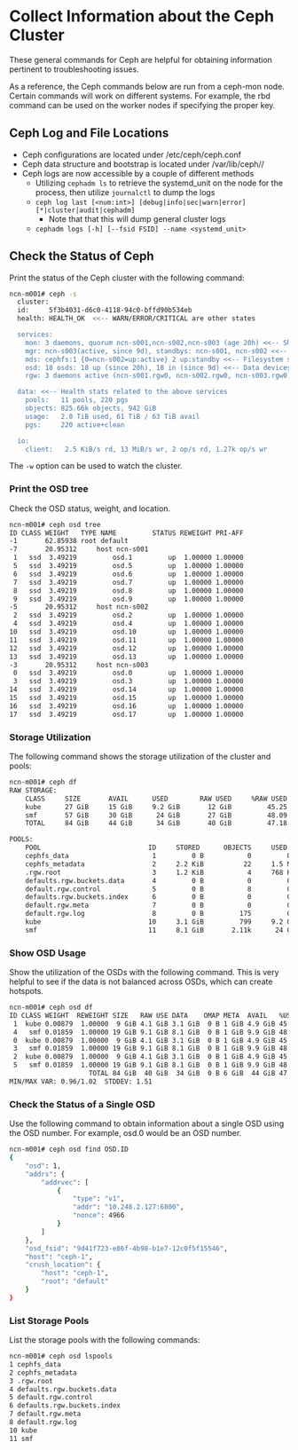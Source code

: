 # Collect Information about the Ceph Cluster

These general commands for Ceph are helpful for obtaining information pertinent to troubleshooting issues.

As a reference, the Ceph commands below are run from a ceph-mon node. Certain commands will work on different systems. For example, the rbd command can be used on the worker nodes if specifying the proper key.

## Ceph Log and File Locations

- Ceph configurations are located under /etc/ceph/ceph.conf
- Ceph data structure and bootstrap is located under /var/lib/ceph/<fsid>/
- Ceph logs are now accessible by a couple of different methods
  - Utilizing `cephadm ls` to retrieve the systemd_unit on the node for the process, then utilize `journalctl` to dump the logs
  - `ceph log last [<num:int>] [debug|info|sec|warn|error] [*|cluster|audit|cephadm]`
    - Note that that this will dump general cluster logs
  - `cephadm logs [-h] [--fsid FSID] --name <systemd_unit>`

## Check the Status of Ceph

Print the status of the Ceph cluster with the following command:

```bash
ncn-m001# ceph -s
  cluster:
  id:     5f3b4031-d6c0-4118-94c0-bffd90b534eb
  health: HEALTH_OK  <<-- WARN/ERROR/CRITICAL are other states

  services:
    mon: 3 daemons, quorum ncn-s001,ncn-s002,ncn-s003 (age 20h) <<-- Should have quorum and ideally an odd number of mon nodes
    mgr: ncn-s003(active, since 9d), standbys: ncn-s001, ncn-s002 <<-- The watchdog for the cluster
    mds: cephfs:1 {0=ncn-s002=up:active} 2 up:standby <<-- Filesystem service
    osd: 18 osds: 18 up (since 20h), 18 in (since 9d) <<-- Data devices: 1 OSD = 1 hard drive designated for Ceph
    rgw: 3 daemons active (ncn-s001.rgw0, ncn-s002.rgw0, ncn-s003.rgw0) <<-- Object storage

  data: <<-- Health stats related to the above services
    pools:   11 pools, 220 pgs
    objects: 825.66k objects, 942 GiB
    usage:   2.0 TiB used, 61 TiB / 63 TiB avail
    pgs:     220 active+clean

  io:
    client:   2.5 KiB/s rd, 13 MiB/s wr, 2 op/s rd, 1.27k op/s wr
```

The `-w` option can be used to watch the cluster.

### Print the OSD tree

Check the OSD status, weight, and location.

```bash
ncn-m001# ceph osd tree
ID CLASS WEIGHT   TYPE NAME         STATUS REWEIGHT PRI-AFF
-1       62.85938 root default
-7       20.95312     host ncn-s001
 1   ssd  3.49219         osd.1         up  1.00000 1.00000
 5   ssd  3.49219         osd.5         up  1.00000 1.00000
 6   ssd  3.49219         osd.6         up  1.00000 1.00000
 7   ssd  3.49219         osd.7         up  1.00000 1.00000
 8   ssd  3.49219         osd.8         up  1.00000 1.00000
 9   ssd  3.49219         osd.9         up  1.00000 1.00000
-5       20.95312     host ncn-s002
 2   ssd  3.49219         osd.2         up  1.00000 1.00000
 4   ssd  3.49219         osd.4         up  1.00000 1.00000
10   ssd  3.49219         osd.10        up  1.00000 1.00000
11   ssd  3.49219         osd.11        up  1.00000 1.00000
12   ssd  3.49219         osd.12        up  1.00000 1.00000
13   ssd  3.49219         osd.13        up  1.00000 1.00000
-3       20.95312     host ncn-s003
 0   ssd  3.49219         osd.0         up  1.00000 1.00000
 3   ssd  3.49219         osd.3         up  1.00000 1.00000
14   ssd  3.49219         osd.14        up  1.00000 1.00000
15   ssd  3.49219         osd.15        up  1.00000 1.00000
16   ssd  3.49219         osd.16        up  1.00000 1.00000
17   ssd  3.49219         osd.17        up  1.00000 1.00000
```

### Storage Utilization

The following command shows the storage utilization of the cluster and pools:

```bash
ncn-m001# ceph df
RAW STORAGE:
    CLASS     SIZE       AVAIL      USED        RAW USED     %RAW USED
    kube      27 GiB     15 GiB     9.2 GiB       12 GiB         45.25
    smf       57 GiB     30 GiB      24 GiB       27 GiB         48.09
    TOTAL     84 GiB     44 GiB      34 GiB       40 GiB         47.18

POOLS:
    POOL                           ID     STORED      OBJECTS     USED        %USED     MAX AVAIL
    cephfs_data                     1         0 B           0         0 B         0        13 GiB
    cephfs_metadata                 2     2.2 KiB          22     1.5 MiB         0        13 GiB
    .rgw.root                       3     1.2 KiB           4     768 KiB         0        13 GiB
    defaults.rgw.buckets.data       4         0 B           0         0 B         0        13 GiB
    default.rgw.control             5         0 B           8         0 B         0        13 GiB
    defaults.rgw.buckets.index      6         0 B           0         0 B         0        13 GiB
    default.rgw.meta                7         0 B           0         0 B         0        13 GiB
    default.rgw.log                 8         0 B         175         0 B         0        13 GiB
    kube                           10     3.1 GiB         799     9.2 GiB     40.64       4.5 GiB
    smf                            11     8.1 GiB       2.11k      24 GiB     47.71       8.9 GiB
```

### Show OSD Usage

Show the utilization of the OSDs with the following command. This is very helpful to see if the data is not balanced across OSDs, which can create hotspots.

```bash
ncn-m001# ceph osd df
ID CLASS WEIGHT  REWEIGHT SIZE   RAW USE DATA    OMAP META  AVAIL   %USE  VAR  PGS STATUS
 1  kube 0.00879  1.00000  9 GiB 4.1 GiB 3.1 GiB  0 B 1 GiB 4.9 GiB 45.25 0.96  99     up
 4   smf 0.01859  1.00000 19 GiB 9.1 GiB 8.1 GiB  0 B 1 GiB 9.9 GiB 48.09 1.02 141     up
 0  kube 0.00879  1.00000  9 GiB 4.1 GiB 3.1 GiB  0 B 1 GiB 4.9 GiB 45.25 0.96  93     up
 3   smf 0.01859  1.00000 19 GiB 9.1 GiB 8.1 GiB  0 B 1 GiB 9.9 GiB 48.09 1.02 147     up
 2  kube 0.00879  1.00000  9 GiB 4.1 GiB 3.1 GiB  0 B 1 GiB 4.9 GiB 45.25 0.96 100     up
 5   smf 0.01859  1.00000 19 GiB 9.1 GiB 8.1 GiB  0 B 1 GiB 9.9 GiB 48.09 1.02 140     up
                    TOTAL 84 GiB  40 GiB  34 GiB  0 B 6 GiB  44 GiB 47.18
MIN/MAX VAR: 0.96/1.02  STDDEV: 1.51
```

### Check the Status of a Single OSD

Use the following command to obtain information about a single OSD using the OSD number. For example, osd.0 would be an OSD number.

```bash
ncn-m001# ceph osd find OSD.ID
{
    "osd": 1,
    "addrs": {
        "addrvec": [
            {
                "type": "v1",
                "addr": "10.248.2.127:6800",
                "nonce": 4966
            }
        ]
    },
    "osd_fsid": "9d41f723-e86f-4b98-b1e7-12c0f5f15546",
    "host": "ceph-1",
    "crush_location": {
        "host": "ceph-1",
        "root": "default"
    }
}
```

### List Storage Pools

List the storage pools with the following commands:

```bash
ncn-m001# ceph osd lspools
1 cephfs_data
2 cephfs_metadata
3 .rgw.root
4 defaults.rgw.buckets.data
5 default.rgw.control
6 defaults.rgw.buckets.index
7 default.rgw.meta
8 default.rgw.log
10 kube
11 smf
```
